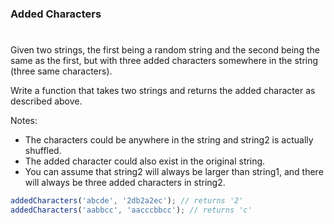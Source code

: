 ### Added Characters

#

Given two strings, the first being a random string and the second being the same as the first, but with three added characters somewhere in the string (three same characters).

Write a function that takes two strings and returns the added character as described above.

Notes:

- The characters could be anywhere in the string and string2 is actually shuffled.
- The added character could also exist in the original string.
- You can assume that string2 will always be larger than string1, and there will always be three added characters in string2.

```javascript
addedCharacters('abcde', '2db2a2ec'); // returns '2'
addedCharacters('aabbcc', 'aacccbbcc'); // returns 'с'
```
